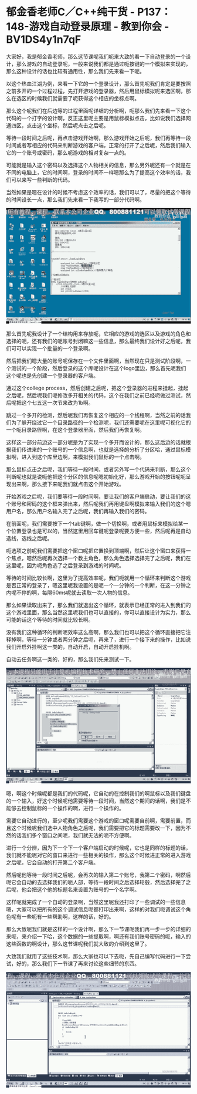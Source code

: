 # 郁金香老师C／C++纯干货 - P137：148-游戏自动登录原理 - 教到你会 - BV1DS4y1n7qF

大家好，我是郁金香老师，那么这节课呢我们呃来大致的看一下自动登录的一个设计，那么游戏的自动登录呢，一般来说我们都是通过呃按键的一个模拟来实现的，那么这种设计的话也比较有通用性，那么我们先来看一下呃。

以这个热血江湖为例，来看一下它的一个登录设计，那么首先呢我们肯定是要按照之前多开的一个过程过程，先打开游戏的登录器，然后用鼠标模拟呢来选区啊，那么在选区的时候我们就需要了呃获得这个相应的坐标点啊。

那么这个呢我们在后边等的过程里面呢详细的分析啊，呃那么我们先来看一下这个代码的一个打字的设计啊，反正这里呢主要是用鼠标模拟点击，比如说我们选择网通四区，点击这个坐标，然后呢点击之后呃。

等待一段时间之后呢，再点击游戏开始啊，那么游戏开始之后呢，我们再等待一段时间或者写相应的代码来判断游戏的客户端，正常的打开了之后呢，然后我们输入它的一个账号或密码，那么呃游戏的相对复杂一点的。

可能就是输入这个密码以及选择这个人物相关的信息，那么另外呢还有一个就是在不同的电脑上，它的时间啊，登录的时间不一样嗯那么为了提高这个效率的话，我们可以来写一些判断的代码。

当然如果是嗯在设计的时候不考虑这个效率的话，我们可以了，尽量的把这个等待的时间设长一点，那么我们先来看一下我写的一部分代码啊。



![](img/45f51516152e3ca14aa3c6119c2a871e_1.png)

那么首先呢我设计了一个结构用来存放呃，它相应的游戏的选区以及游戏的角色和选择的呃，还有我们的呃账号封闭嘛这一些信息，那么最终我们设计好之后呢，我们可可以实现一个批量的一个登录啊。

然后把我们嗯大量的账号呢保存在一个文件里面啊，当然现在只是测试阶段啊，一个测试的一个阶段，然后登录的这个库呢设计在这个logo里边，那么首先呢我们这个呢也是先创建一个登录器的客户端。

通过这个college process，然后创建之后呢，把这个登录器的进程来挂起，挂起之后呢，然后呢我们呃修改多开相关的代码，这个在我们之前已经呃做过测试，然后呢把这个七五这一次节来改为1b啊。

跳过一个多开的检测，然后呢我们再恢复这个相应的一个线程啊，当然之前的话我们为了躲开绕过它一个目录路径的一个检测呢，我们还需要呢在这里呢可视化它的一个呃目录路径啊，在这个登录器里面，然后我们再恢复啊。

这样这一部分前边这一部分呢是为了实现一个多开而设计的，那么这后边的话就根据我们传进来的一个账号的一个信息啊，也就是选择的分析了分区哈，通过鼠标模拟啊，进入到这个库里边啊，来模拟我们鼠标的一个点击啊。

那么鼠标点击之后呢，我们等待一段时间，或者另外写一个代码来判断，那么这个判断呢也就是说呃他把这个分区的信息呢嗯初始化好，那么游戏开始的按钮呢呃呈现出来啊，那么接下来呢我们就点击这个开始游戏。

开始游戏之后呢，我们要等待一段时间啊，要让我们的客户端启动，要让我们的这个账号和密码的这个框来弹出来，然后呢我们再用键盘啊模拟来输入我们的这个嗯用户名，那么用户名输入完了之后呢，我们再输入我们的密码。

在前面呢，我们需要按下一个tab键啊，做一个切换啊，或者用鼠标来模拟给某一个位置登录也是可以的，当然这里用回车键呢登录呢要方便一些，然后呢再是自动选线，选线之后呢。

呃选项之前呢我们需要把这个窗口呢把它置换到顶端啊，然后让这个窗口来获得一个焦点，嗯然后呢再次选择一个教主角色，那么角色选择选择完了之后呢，我们在这里呢，因为呃角色选了之后登录到游戏的时间呢。

等待的时间比较长啊，这里为了提高效率呢，我们呃就用一个循环来判断这个游戏是否正常的登录了，嗯这里呢我设置的是呃一个一分钟的一个判断，在这一分钟之内呢不停的啊，每隔60ms呢就去读取一次人物的信息。

那么如果读取出来了，那么我们就退出这个循环，就表示已经正常的进入到我们的这个游戏里面，那么当然这里呢我们也可以直接的，你可以直接设计为实力，那么可能的话这个等待的时间就比较长啊。

没有我们这种循环的判断呢效率这么高啊，那么我们也可以把这个循环直接把它注释掉啊，等待一分钟或者两分钟之后呃，再来了，进行一个接下来的操作，比如说我们开启外挂啊这一类的，自动开启，自动开启挂机啊。

自动去任务啊这一类的，好的，那么我们先来测试一下。

![](img/45f51516152e3ca14aa3c6119c2a871e_3.png)

嗯，啊这个时候呢都是我们的代码呢，它自动的在控制我们的啊鼠标以及我们键盘的一个输入，好这个时候呢他需要等待一段时间，当然这个期间的话啊，我们是不能够去控制鼠标的一个操作的啊，进行一个操作的。

需要它自动进行的，至少呢我们需要这个游戏的窗口呢需要自前啊，需要前置，而且这个时候呢我们选中人物角色之后呢，我们需要把它的标题需要改一下，因为不然的话我们多个窗口之间呢，我们就无法的呃不方便啊。

进行一个分辨，因为下一个下一个客户端启动的时候呢，它也是同样的标题的话，我们就不能呢对它的窗口来进行一些相关的操作，那么这个时候进正常的进入游戏之后呢，它会自动的打开第二个客户端。

然后呢他等待一段时间之后呢，会再次的输入第二个账号，我第二个密码，啊然后呢它会自动的去选择我们的呃人部，等待一段时间之后选择轮毂，然后选择完了之后呢，他会把这个他的标题名来设置为账号的一个名字啊。

这样呢就完成了一个自动的登录啊，当然这里呢我还打印了一些调试的一些信息嗯，大家可以把所有的这个调试信息呢都打印出来啊，这样的对我们呃调试这个角色呢有一些呃有一些帮助啊，这样的话，好的。

那么大致呢我们就是这样的一个设计啊，那么下一节课呢我们再一步一步的详细的来呃，来介绍一下哈，这个数据的一些提取啊，啊还有我们账号密码的呃，输入的这些函数的啊设计，那么这节课呢我们就大致的介绍到这里了。

大致我们就用了这些技术啊，那么大家也可以下去呃，先自己编写代码进行一下尝试，好的，那么我们下一节课了再来讨论这些细节的东西。



![](img/45f51516152e3ca14aa3c6119c2a871e_5.png)
